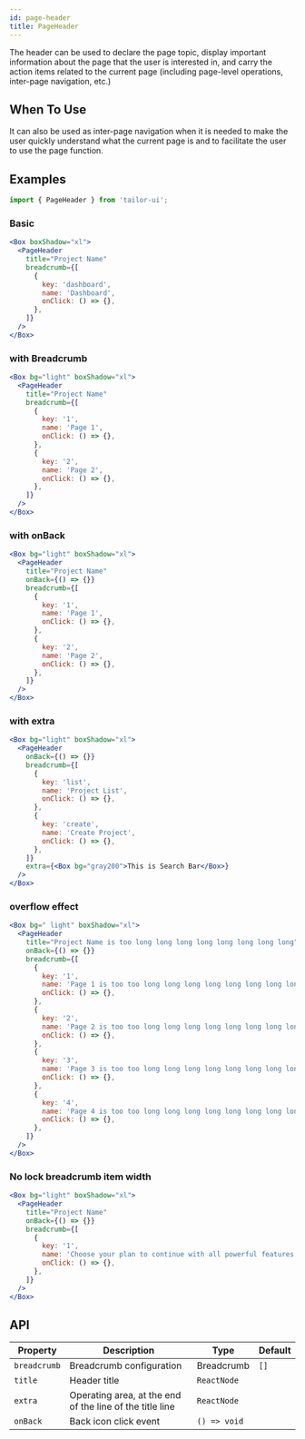 ```yaml
---
id: page-header
title: PageHeader
---
```


The header can be used to declare the page topic, display important information about the page that the user is interested in, and carry the action items related to the current page (including page-level operations, inter-page navigation, etc.)

## When To Use

It can also be used as inter-page navigation when it is needed to make the user quickly understand what the current page is and to facilitate the user to use the page function.

## Examples

```js
import { PageHeader } from 'tailor-ui';
```

### Basic

```jsx live
<Box boxShadow="xl">
  <PageHeader
    title="Project Name"
    breadcrumb={[
      {
        key: 'dashboard',
        name: 'Dashboard',
        onClick: () => {},
      },
    ]}
  />
</Box>
```

### with Breadcrumb

```jsx live
<Box bg="light" boxShadow="xl">
  <PageHeader
    title="Project Name"
    breadcrumb={[
      {
        key: '1',
        name: 'Page 1',
        onClick: () => {},
      },
      {
        key: '2',
        name: 'Page 2',
        onClick: () => {},
      },
    ]}
  />
</Box>
```

### with onBack

```jsx live
<Box bg="light" boxShadow="xl">
  <PageHeader
    title="Project Name"
    onBack={() => {}}
    breadcrumb={[
      {
        key: '1',
        name: 'Page 1',
        onClick: () => {},
      },
      {
        key: '2',
        name: 'Page 2',
        onClick: () => {},
      },
    ]}
  />
</Box>
```

### with extra

```jsx live
<Box bg="light" boxShadow="xl">
  <PageHeader
    onBack={() => {}}
    breadcrumb={[
      {
        key: 'list',
        name: 'Project List',
        onClick: () => {},
      },
      {
        key: 'create',
        name: 'Create Project',
        onClick: () => {},
      },
    ]}
    extra={<Box bg="gray200">This is Search Bar</Box>}
  />
</Box>
```

### overflow effect

```jsx live
<Box bg=" light" boxShadow="xl">
  <PageHeader
    title="Project Name is too long long long long long long long long"
    onBack={() => {}}
    breadcrumb={[
      {
        key: '1',
        name: 'Page 1 is too too long long long long long long long long',
        onClick: () => {},
      },
      {
        key: '2',
        name: 'Page 2 is too too long long long long long long long long',
        onClick: () => {},
      },
      {
        key: '3',
        name: 'Page 3 is too too long long long long long long long long',
        onClick: () => {},
      },
      {
        key: '4',
        name: 'Page 4 is too too long long long long long long long long',
        onClick: () => {},
      },
    ]}
  />
</Box>
```

### No lock breadcrumb item width

```jsx live
<Box bg="light" boxShadow="xl">
  <PageHeader
    title="Project Name"
    onBack={() => {}}
    breadcrumb={[
      {
        key: '1',
        name: 'Choose your plan to continue with all powerful features',
        onClick: () => {},
      },
    ]}
  />
</Box>
```

## API

| Property     | Description                                              | Type         | Default |
| ------------ | -------------------------------------------------------- | ------------ | ------- |
| `breadcrumb` | Breadcrumb configuration                                 | Breadcrumb   | `[]`    |
| `title`      | Header title                                             | `ReactNode`  |         |
| `extra`      | Operating area, at the end of the line of the title line | `ReactNode`  |         |
| `onBack`     | Back icon click event                                    | `() => void` |         |
